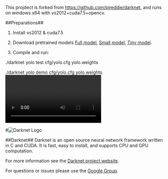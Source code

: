 This projdect is forked from https://github.com/pjreddie/darknet, and runs on windows x64 with vs2012+cuda7.5+opencv.

##Preparations##

1. Install vs2012 & cuda7.5

2. Download pretrained models 
	[Full model](http://pjreddie.com/media/files/yolo.weights),
	[Small model](http://pjreddie.com/media/files/yolo-small.weights),
	[Tiny model](http://pjreddie.com/media/files/yolo-tiny.weights).

3. Compile and run:

./darknet yolo test cfg/yolo.cfg yolo.weights <image>

./darknet yolo demo cfg/yolo.cfg yolo.weights <video>

#![Darknet Logo](http://pjreddie.com/media/files/darknet-black-small.png)

##Darknet##
Darknet is an open source neural network framework written in C and CUDA. It is fast, easy to install, and supports CPU and GPU computation.

For more information see the [Darknet project website](http://pjreddie.com/darknet).

For questions or issues please use the [Google Group](https://groups.google.com/forum/#!forum/darknet).
